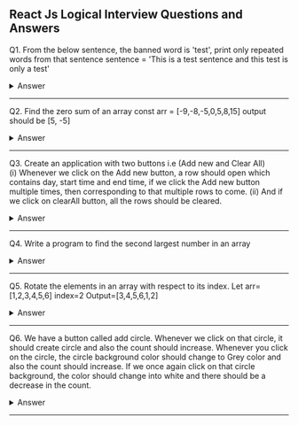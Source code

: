 ## React Js Logical Interview Questions and Answers

Q1. From the below sentence,
the banned word is 'test', print only repeated words from that sentence
sentence = 'This is a test sentence and this test is only a test'

<details><summary>Answer</summary>

```js
import React, { useState } from "react";

function App() {
  const sentence = "This is a test sentence and this test is only a test";

  // Function to get repeated words excluding banned words
  const getRepeatedWords = (sentence) => {
    const bannedWord = "test";
    const words = sentence.toLowerCase().split(" ");
    const wordCount = {};
    const repeatedWords = [];

    words.forEach((word) => {
      if (word !== bannedWord) {
        wordCount[word] = (wordCount[word] || 0) + 1;
      }
    });

    for (const word in wordCount) {
      if (wordCount[word] > 1) {
        repeatedWords.push(word);
      }
    }

    return repeatedWords;
  };

  const repeatedWords = getRepeatedWords(sentence);

  return (
    <div>
      <h1>Repeated Words</h1>
      <p>{repeatedWords.join(", ")}</p>
    </div>
  );
}

export default App;
```

</details>

---

Q2. Find the zero sum of an array const arr = [-9,-8,-5,0,5,8,15] output should be [5, -5]

<details><summary>Answer</summary>

```js
import react from "react";
const zeroSumPair = () => {
  const arr = [-9, -8, -5, 0, 5, 8, 15];

  const findZeroSumPair = (arr) => {
    const numset = new Set();
    for (let num of arr) {
      if (numset.has(-num)) {
        return [num, -num];
      }
      numset.add(num);
    }
    return [];
  };

  const result = findZeroSumPair(arr);

  return (
    <div>
      <h1>Zero Sum Pair</h1>
      <p>
        {result.length ? `[${result.join(",")}]` : "No Zero Sum Pair Found"}
      </p>
    </div>
  );
};

export default zeroSumPair;
```

</details>

---

Q3. Create an application with two buttons i.e (Add new and Clear All)  
(i) Whenever we click on the Add new button, a row should open which contains day, start time and end time, if we click the Add new button multiple times, then corresponding to that multiple rows to come.
(ii) And if we click on clearAll button, all the rows should be cleared.

<details><summary>Answer</summary>

```js
import React, { useState } from "react";

const TimeScheduler = () => {
  const [rows, setRows] = useState([]);

  const addRow = () => {
    setRows([...rows, { day: "", startTime: "", endTime: "" }]);
  };

  const clearAll = () => {
    setRows([]);
  };

  const handleChange = (index, field, value) => {
    const updatedRows = [...rows];
    updatedRows[index][field] = value;
    setRows(updatedRows);
  };

  return (
    <div>
      <h2>Time Scheduler</h2>
      <button onClick={addRow}>Add New</button>
      <button onClick={clearAll}>Clear All</button>
      <table border="1" style={{ marginTop: "10px", width: "100%" }}>
        <thead>
          <tr>
            <th>Day</th>
            <th>Start Time</th>
            <th>End Time</th>
          </tr>
        </thead>
        <tbody>
          {rows.map((row, index) => (
            <tr key={index}>
              <td>
                <input
                  type="text"
                  value={row.day}
                  onChange={(e) => handleChange(index, "day", e.target.value)}
                />
              </td>
              <td>
                <input
                  type="time"
                  value={row.startTime}
                  onChange={(e) =>
                    handleChange(index, "startTime", e.target.value)
                  }
                />
              </td>
              <td>
                <input
                  type="time"
                  value={row.endTime}
                  onChange={(e) =>
                    handleChange(index, "endTime", e.target.value)
                  }
                />
              </td>
            </tr>
          ))}
        </tbody>
      </table>
    </div>
  );
};

export default TimeScheduler;
```

</details>

---

Q4. Write a program to find the second largest number in an array

<details><summary>Answer</summary>

```js
import React, { useState } from "react";

const SecondLargestNumber = () => {
  const [numbers, setNumbers] = useState([10, 20, 5, 30, 30, 25, 15]);
  const [secondLargest, setSecondLargest] = useState(null);

  const findSecondLargest = () => {
    const uniqueNumbers = [...new Set(numbers)]; // Remove duplicates
    if (uniqueNumbers.length < 2) {
      setSecondLargest("Not enough elements");
      return;
    }
    uniqueNumbers.sort((a, b) => b - a); // Sort in descending order
    setSecondLargest(uniqueNumbers[1]); // Second largest element
  };

  return (
    <div style={{ padding: "20px" }}>
      <h3>Array: {JSON.stringify(numbers)}</h3>
      <button onClick={findSecondLargest}>Find Second Largest</button>
      {secondLargest !== null && <h4>Second Largest: {secondLargest}</h4>}
    </div>
  );
};

export default SecondLargestNumber;
```

</details>

---

Q5. Rotate the elements in an array with respect to its index.
Let arr=[1,2,3,4,5,6]
index=2
Output=[3,4,5,6,1,2]

<details><summary>Answer</summary>

```js
import React, { useState } from "react";

const RotateArray = () => {
  const [arr, setArr] = useState([1, 2, 3, 4, 5, 6]);
  const [index, setIndex] = useState(2);
  const [rotatedArray, setRotatedArray] = useState([]);

  const rotateArray = () => {
    if (index < 0 || index >= arr.length) {
      setRotatedArray("Invalid index");
      return;
    }
    const rotated = [...arr.slice(index), ...arr.slice(0, index)];
    setRotatedArray(rotated);
  };

  return (
    <div style={{ padding: "20px" }}>
      <h3>Original Array: {JSON.stringify(arr)}</h3>
      <h4>Rotation Index: {index}</h4>
      <button onClick={rotateArray}>Rotate Array</button>
      {rotatedArray.length > 0 && (
        <h4>Rotated Array: {JSON.stringify(rotatedArray)}</h4>
      )}
    </div>
  );
};

export default RotateArray;
```

</details>

---

Q6. We have a button called add circle. Whenever we click on that circle, it should create circle and also the count should increase. Whenever you click on the circle, the circle background color should change to Grey color and also the count should increase. If we once again click on that circle background, the color should change into white and there should be a decrease in the count.

<details><summary>Answer</summary>

```js
import React, { useState } from "react";

const CircleApp = () => {
  const [circles, setCircles] = useState([]); // Stores circle objects
  const [count, setCount] = useState(0); // Keeps track of count

  // Function to add a new circle
  const addCircle = () => {
    setCircles([...circles, { id: circles.length, isGray: false }]);
    setCount(count + 1);
  };

  // Function to toggle circle color
  const toggleCircleColor = (id) => {
    setCircles((prevCircles) =>
      prevCircles.map((circle) =>
        circle.id === id ? { ...circle, isGray: !circle.isGray } : circle
      )
    );

    // Adjust count based on color change
    setCount((prevCount) =>
      circles.find((circle) => circle.id === id)?.isGray
        ? prevCount - 1
        : prevCount + 1
    );
  };

  return (
    <div style={{ padding: "20px", textAlign: "center" }}>
      <h3>Count: {count}</h3>
      <button
        onClick={addCircle}
        style={{ padding: "10px", marginBottom: "20px" }}
      >
        Add Circle
      </button>
      <div
        style={{
          display: "flex",
          gap: "10px",
          flexWrap: "wrap",
          justifyContent: "center",
        }}
      >
        {circles.map((circle) => (
          <div
            key={circle.id}
            onClick={() => toggleCircleColor(circle.id)}
            style={{
              width: "50px",
              height: "50px",
              borderRadius: "50%",
              backgroundColor: circle.isGray ? "gray" : "white",
              border: "2px solid black",
              cursor: "pointer",
            }}
          ></div>
        ))}
      </div>
    </div>
  );
};

export default CircleApp;
```

</details>

---

